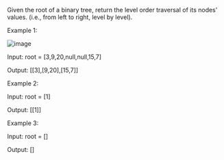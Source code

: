 Given the root of a binary tree, return the level order traversal of its nodes' values. (i.e., from left to right, level by level).

Example 1:

![image](https://user-images.githubusercontent.com/25152105/183310700-4c02c5fb-7acd-477a-ac2d-3d69dc7ccc46.png)

Input: root = [3,9,20,null,null,15,7]

Output: [[3],[9,20],[15,7]]


Example 2:

Input: root = [1]

Output: [[1]]


Example 3:

Input: root = []

Output: []
